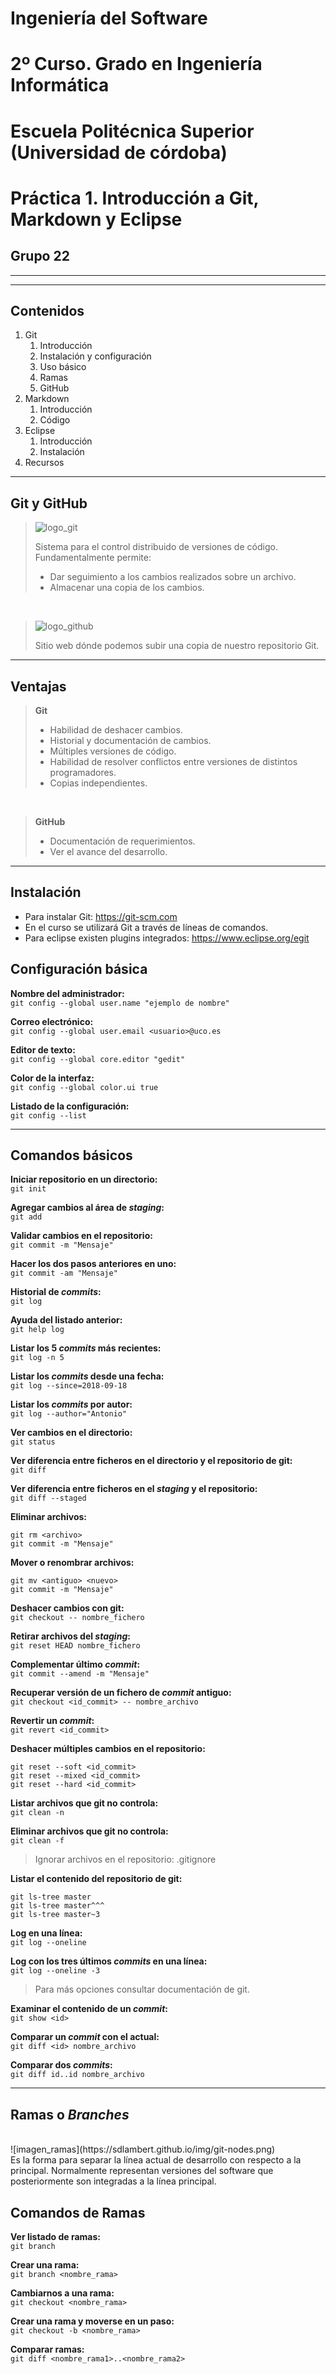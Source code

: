 # Ingeniería del Software
# 2º Curso. Grado en Ingeniería Informática
# Escuela Politécnica Superior (Universidad de córdoba)
# Práctica 1. Introducción a Git, Markdown y Eclipse
## Grupo 22

---
---

## Contenidos

1. Git
    1. Introducción
    2. Instalación y configuración
    3. Uso básico
    4. Ramas
    5. GitHub
2. Markdown
    1. Introducción
    2. Código
3. Eclipse
    1. Introducción
    2. Instalación
4. Recursos

---

## Git y GitHub

>![logo_git](https://git-scm.com/images/logo@2x.png)
>
>Sistema para el control distribuido de versiones
>de código. Fundamentalmente permite:
>
>* Dar seguimiento a los cambios realizados sobre un archivo.
>* Almacenar una copia de los cambios.

<br>

>![logo_github](http://www.myiconfinder.com/uploads/iconsets/256-256-2412e9e2aeec1b5f9dee8ac0ec7bde93.png)
>
> Sitio web dónde podemos subir una copia de
nuestro repositorio Git.

---

## Ventajas

> **Git**
> * Habilidad de deshacer cambios.
> * Historial y documentación de cambios.
> * Múltiples versiones de código.
> * Habilidad de resolver conflictos entre versiones de distintos
>programadores.
> * Copias independientes.

<br>

> **GitHub**
> * Documentación de requerimientos.
> * Ver el avance del desarrollo.

---

## Instalación

* Para instalar Git: https://git-scm.com
* En el curso se utilizará Git a través de líneas de comandos.
* Para eclipse existen plugins integrados: https://www.eclipse.org/egit

## Configuración básica

**Nombre del administrador:**<br>
`git config --global user.name "ejemplo de nombre"`

**Correo electrónico:**<br>
`git config --global user.email <usuario>@uco.es`

**Editor de texto:**<br>
`git config --global core.editor "gedit"`

**Color de la interfaz:**<br>
`git config --global color.ui true`

**Listado de la configuración:**<br>
`git config --list`

---

## Comandos básicos

**Iniciar repositorio en un directorio:**<br>
`git init`

**Agregar cambios al área de *staging*:**<br>
`git add`

**Validar cambios en el repositorio:**<br>
`git commit -m "Mensaje"`

**Hacer los dos pasos anteriores en uno:**<br>
`git commit -am "Mensaje"`

**Historial de *commits*:**<br>
`git log`

**Ayuda del listado anterior:**<br>
`git help log`

**Listar los 5 *commits* más recientes:**<br>
`git log -n 5`

**Listar los *commits* desde una fecha:**<br>
`git log --since=2018-09-18`

**Listar los *commits* por autor:**<br>
`git log --author="Antonio"`

**Ver cambios en el directorio:**<br>
`git status`

**Ver diferencia entre ficheros en el directorio y el repositorio de git:**<br>
`git diff`

**Ver diferencia entre ficheros en el *staging* y el repositorio:**<br>
`git diff --staged`

**Eliminar archivos:**
~~~
git rm <archivo>
git commit -m "Mensaje"
~~~

**Mover o renombrar archivos:**
~~~
git mv <antiguo> <nuevo>
git commit -m "Mensaje"
~~~

**Deshacer cambios con git:**<br>
`git checkout -- nombre_fichero`

**Retirar archivos del *staging*:**<br>
`git reset HEAD nombre_fichero`

**Complementar último *commit*:**<br>
`git commit --amend -m "Mensaje"`

**Recuperar versión de un fichero de *commit* antiguo:**<br>
`git checkout <id_commit> -- nombre_archivo`

**Revertir un *commit*:**<br>
`git revert <id_commit>`

**Deshacer múltiples cambios en el repositorio:**
~~~
git reset --soft <id_commit>
git reset --mixed <id_commit>
git reset --hard <id_commit>
~~~

**Listar archivos que git no controla:**<br>
`git clean -n`

**Eliminar archivos que git no controla:**<br>
`git clean -f`

>Ignorar archivos en el repositorio: .gitignore

**Listar el contenido del repositorio de git:**
~~~
git ls-tree master
git ls-tree master^^^
git ls-tree master~3
~~~

**Log en una línea:**<br>
`git log --oneline`

**Log con los tres últimos *commits* en una línea:**<br>
`git log --oneline -3`

>Para más opciones consultar documentación de git.

**Examinar el contenido de un *commit*:**<br>
`git show <id>`

**Comparar un *commit* con el actual:**<br>
`git diff <id> nombre_archivo`

**Comparar dos *commits*:**<br>
`git diff id..id nombre_archivo`

---

## Ramas o *Branches*
<br>
![imagen_ramas](https://sdlambert.github.io/img/git-nodes.png)

<br>
Es la forma para separar la línea actual de desarrollo con respecto
a la principal. Normalmente representan versiones del software que
posteriormente son integradas a la línea principal.

## Comandos de Ramas

**Ver listado de ramas:**<br>
`git branch`

**Crear una rama:**<br>
`git branch <nombre_rama>`

**Cambiarnos a una rama:**<br>
`git checkout <nombre_rama>`

**Crear una rama y moverse en un paso:**<br>
`git checkout -b <nombre_rama>`

**Comparar ramas:**<br>
`git diff <nombre_rama1>..<nombre_rama2>`
